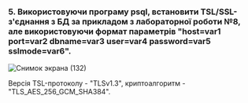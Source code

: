 ### 5. Використовуючи програму psql, встановити TSL/SSL-з'єднання з БД за прикладом з лабораторної роботи №8, але використовуючи формат параметрів "host=var1 port=var2 dbname=var3 user=var4 password=var5 sslmode=var6".

![Снимок экрана (132)](https://github.com/oleksandrblazhko/ai-191-buriak/assets/145441728/80c544b0-71b1-418e-ad41-f238787af285)

Версія TSL-протоколу - "TLSv1.3", криптоалгоритм - "TLS_AES_256_GCM_SHA384".

